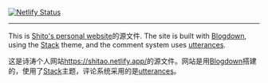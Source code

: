 [![Netlify Status](https://api.netlify.com/api/v1/badges/7aaa1cfe-60e4-4e8e-a84d-e6ae25d4434c/deploy-status)](https://app.netlify.com/sites/shitao/deploys)

---

This is [Shito's personal website](https://shitao.netlify.app/)的源文件. The site is built with [Blogdown](https://github.com/rstudio/blogdown), using the [Stack](https://themes.gohugo.io/themes/hugo-theme-stack/) theme, and the comment system uses [utterances](https://utteranc.es/).

这是诗涛个人网站<https://shitao.netlify.app/>的源文件。网站是用[Blogdown](https://github.com/rstudio/blogdown)搭建的，使用了[Stack](https://themes.gohugo.io/themes/hugo-theme-stack/)主题，评论系统采用的是[utterances](https://utteranc.es/)。
